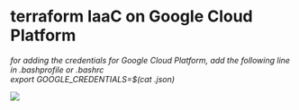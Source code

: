 # terraform IaaC on Google Cloud Platform

*for adding the credentials for Google Cloud Platform, add the following line in .bashprofile or .bashrc*	
*export GOOGLE_CREDENTIALS=$(cat <file path>.json)*

![](https://encrypted-tbn0.gstatic.com/images?q=tbn%3AANd9GcQ0LqmqtWXxXeJsGo8v-5NGhaX9ogi3DsgNadiXCBv_ikTwU1iW)
